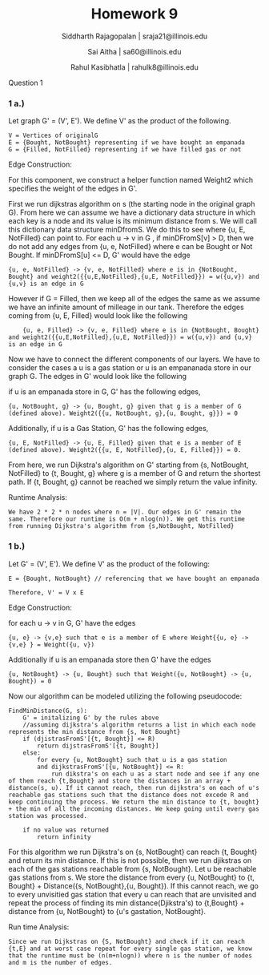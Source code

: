 <h1 style="text-align: center;">Homework 9 </h1>
<p style="text-align: center;">Siddharth Rajagopalan | sraja21@illinois.edu</p>
<p style="text-align: center;">Sai Aitha | sa60@illinois.edu</p>
<p style="text-align: center;"> Rahul Kasibhatla | rahulk8@illinois.edu</p>

Question 1

### 1 a.) 

Let graph G' = (V', E'). We define V' as the product of the following.

    V = Vertices of originalG
    E = {Bought, NotBought} representing if we have bought an empanada
    G = {Filled, NotFilled} representing if we have filled gas or not

Edge Construction:

For this component, we construct a helper function named Weight2 which specifies the weight of the edges in G'.

First we run dijkstras algorithm on s (the starting node in the original graph G). From here we can assume we have a dictionary data structure in which each key is a node and its value is its minimum distance from s. We will call this dictionary data structure minDfromS. We do this to see where {u, E, NotFilled} can point to.  For each u -> v in G , if minDFromS[v] > D, then we do not add any edges from {u, e, NotFilled} where e can be Bought or Not Bought. If minDFromS[u] <= D, G' would have the edge
    
    {u, e, NotFilled} -> {v, e, NotFilled} where e is in {NotBought, Bought} and weight2({{u,E,NotFilled},{u,E, NotFilled}}) = w({u,v}) and {u,v} is an edge in G


However if G = Filled, then we keep all of the edges the same as we assume we have an infinite amount of milleage in our tank. Therefore the edges coming from {u, E, Filled} would look like the following

 
        {u, e, Filled} -> {v, e, Filled} where e is in {NotBought, Bought} and weight2({{u,E,NotFilled},{u,E, NotFilled}}) = w({u,v}) and {u,v} is an edge in G


Now we have to connect the different components of our layers. We have to consider the cases a u is a gas station or u is an empananada store in our graph G. The edges in G' would look like the following

if u is an empanada store in G, G' has the following edges,

    {u, NotBought, g} -> {u, Bought, g} given that g is a member of G (defined above). Weight2({{u, NotBought, g},{u, Bought, g}}) = 0
Additionally, if u is a Gas Station, G' has the following edges,

    {u, E, NotFilled} -> {u, E, Filled} given that e is a member of E (defined above). Weight2({{u, E, NotFilled},{u, E, Filled}}) = 0.

From here, we run Dijkstra's algorithm on G' starting from {s, NotBought, NotFilled} to {t, Bought, g} where g is a member of G and return the shortest path. If {t, Bought, g} cannot be reached we simply return the value infinity.

Runtime Analysis:
    
    We have 2 * 2 * n nodes where n = |V|. Our edges in G' remain the same. Therefore our runtime is O(m + nlog(n)). We get this runtime from running Dijkstra's algorithm from {s,NotBought, NotFilled}

### 1 b.)

Let G' = (V', E'). We define V' as the product of the following:

    E = {Bought, NotBought} // referencing that we have bought an empanada

    Therefore, V' = V x E
    

Edge Construction:

for each u -> v in G, G' have the edges

    {u, e} -> {v,e} such that e is a member of E where Weight{{u, e} -> {v,e} } = Weight({u, v})

Additionally if u is an empanada store then G' have the edges

    {u, NotBought} -> {u, Bought} such that Weight({u, NotBought} -> {u, Bought}) = 0



Now our algorithm can be modeled utilizing the following pseudocode:

    FindMinDistance(G, s):
        G' = initalizing G' by the rules above
        //assuming dijkstra's algorithm returns a list in which each node represents the min distance from {s, Not Bought}
        if (djistrasFromS'[{t, Bought}] <= R) 
            return dijstrasFromS'[{t, Bought}]
        else:
            for every {u, NotBought} such that u is a gas station 
            and dijkstrasFromS'[{u, NotBought}] <= R:
                run dikstra's on each u as a start node and see if any one of them reach {t,Bought} and store the distances in an array + distance(s, u). If it cannot reach, then run dijkstra's on each of u's reachable gas stations such that the distance does not excede R and keep continuing the process. We return the min distance to {t, bought} + the min of all the incoming distances. We keep going until every gas station was processed.
       
        if no value was returned
            return infinity



For this algorithm we run Dijkstra's on  {s, NotBought} can reach {t, Bought} and return its min distance. If this is not possible, then we run djikstras on each of the gas stations reachable from {s, NotBought}. Let u be reachable gas stations from s. We store the distance from every {u, NotBought} to {t, Bought} + Distance({s, NotBought},{u, Bought}). If this cannot reach, we go to every unvisitied gas station that every u can reach that are unvisited and repeat the process of finding its min distance(Djikstra's) to {t,Bought} + distance from {u, NotBought} to {u's gastation, NotBought}.

Run time Analysis:
    
    Since we run Dijkstras on {S, NotBought} and check if it can reach {t,E} and at worst case repeat for every single gas station, we know that the runtime must be (n(m+nlogn)) where n is the number of nodes and m is the number of edges.

